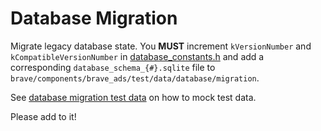 # Database Migration

Migrate legacy database state. You **MUST** increment `kVersionNumber` and `kCompatibleVersionNumber` in [database_constants.h](../../legacy_migration/database/database_constants.h) and add a corresponding `database_schema_{#}.sqlite` file to `brave/components/brave_ads/test/data/database/migration`.

See [database migration test data](../../../test/data/database/migration/README.md) on how to mock test data.

Please add to it!
